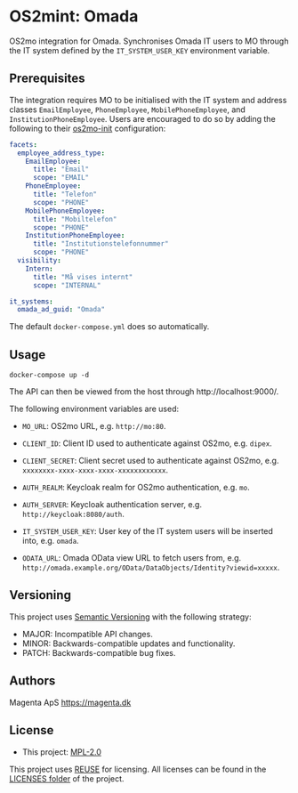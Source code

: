 <!--
SPDX-FileCopyrightText: 2021 Magenta ApS <https://magenta.dk>
SPDX-License-Identifier: MPL-2.0
-->

# OS2mint: Omada
OS2mo integration for Omada. Synchronises Omada IT users to MO through the IT system defined by the `IT_SYSTEM_USER_KEY`
environment variable.


## Prerequisites
The integration requires MO to be initialised with the IT system and address classes `EmailEmployee`, `PhoneEmployee`,
`MobilePhoneEmployee`, and `InstitutionPhoneEmployee`. Users are encouraged to do so by adding the following to their
[os2mo-init](https://git.magenta.dk/rammearkitektur/os2mo-init) configuration:
```yaml
facets:
  employee_address_type:
    EmailEmployee:
      title: "Email"
      scope: "EMAIL"
    PhoneEmployee:
      title: "Telefon"
      scope: "PHONE"
    MobilePhoneEmployee:
      title: "Mobiltelefon"
      scope: "PHONE"
    InstitutionPhoneEmployee:
      title: "Institutionstelefonnummer"
      scope: "PHONE"
  visibility:
    Intern:
      title: "Må vises internt"
      scope: "INTERNAL"

it_systems:
  omada_ad_guid: "Omada"
```
The default `docker-compose.yml` does so automatically.


## Usage
```
docker-compose up -d
```
The API can then be viewed from the host through http://localhost:9000/.

The following environment variables are used:
  - `MO_URL`: OS2mo URL, e.g. `http://mo:80`.
  - `CLIENT_ID`: Client ID used to authenticate against OS2mo, e.g. `dipex`.
  - `CLIENT_SECRET`: Client secret used to authenticate against OS2mo, e.g. `xxxxxxxx-xxxx-xxxx-xxxx-xxxxxxxxxxxx`.
  - `AUTH_REALM`: Keycloak realm for OS2mo authentication, e.g. `mo`.
  - `AUTH_SERVER`: Keycloak authentication server, e.g. `http://keycloak:8080/auth`.

  - `IT_SYSTEM_USER_KEY`: User key of the IT system users will be inserted into, e.g. `omada`.

  - `ODATA_URL`: Omada OData view URL to fetch users from, e.g. `http://omada.example.org/OData/DataObjects/Identity?viewid=xxxxx`.


## Versioning
This project uses [Semantic Versioning](https://semver.org/) with the following strategy:
- MAJOR: Incompatible API changes.
- MINOR: Backwards-compatible updates and functionality.
- PATCH: Backwards-compatible bug fixes.


## Authors
Magenta ApS <https://magenta.dk>


## License
- This project: [MPL-2.0](LICENSES/MPL-2.0.txt)

This project uses [REUSE](https://reuse.software) for licensing. All licenses can be found in the [LICENSES folder](LICENSES/) of the project.
